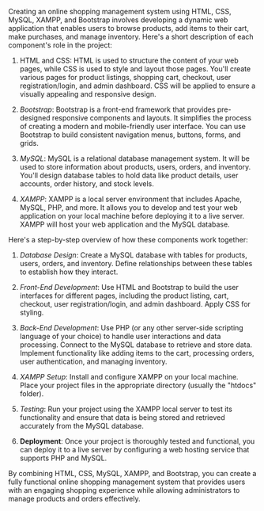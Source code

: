 Creating an online shopping management system using HTML, CSS, MySQL, XAMPP, and Bootstrap involves developing a dynamic web application that enables users to browse products, add items to their cart, make purchases, and manage inventory. Here's a short description of each component's role in the project:

1. HTML and CSS: HTML is used to structure the content of your web pages, while CSS is used to style and layout those pages. You'll create various pages for product listings, shopping cart, checkout, user registration/login, and admin dashboard. CSS will be applied to ensure a visually appealing and responsive design.

2. *Bootstrap*: Bootstrap is a front-end framework that provides pre-designed responsive components and layouts. It simplifies the process of creating a modern and mobile-friendly user interface. You can use Bootstrap to build consistent navigation menus, buttons, forms, and grids.

3. *MySQL*: MySQL is a relational database management system. It will be used to store information about products, users, orders, and inventory. You'll design database tables to hold data like product details, user accounts, order history, and stock levels.

4. *XAMPP*: XAMPP is a local server environment that includes Apache, MySQL, PHP, and more. It allows you to develop and test your web application on your local machine before deploying it to a live server. XAMPP will host your web application and the MySQL database.

Here's a step-by-step overview of how these components work together:

1. *Database Design*: Create a MySQL database with tables for products, users, orders, and inventory. Define relationships between these tables to establish how they interact.

2. *Front-End Development*: Use HTML and Bootstrap to build the user interfaces for different pages, including the product listing, cart, checkout, user registration/login, and admin dashboard. Apply CSS for styling.

3. *Back-End Development*: Use PHP (or any other server-side scripting language of your choice) to handle user interactions and data processing. Connect to the MySQL database to retrieve and store data. Implement functionality like adding items to the cart, processing orders, user authentication, and managing inventory.

4. *XAMPP Setup*: Install and configure XAMPP on your local machine. Place your project files in the appropriate directory (usually the "htdocs" folder).

5. *Testing*: Run your project using the XAMPP local server to test its functionality and ensure that data is being stored and retrieved accurately from the MySQL database.

6. **Deployment**: Once your project is thoroughly tested and functional, you can deploy it to a live server by configuring a web hosting service that supports PHP and MySQL.

By combining HTML, CSS, MySQL, XAMPP, and Bootstrap, you can create a fully functional online shopping management system that provides users with an engaging shopping experience while allowing administrators to manage products and orders effectively.
